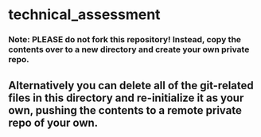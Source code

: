 # technical_assessment

### Note: PLEASE do not fork this repository! Instead, copy the contents over to a new directory and create your own private repo.

## Alternatively you can delete all of the git-related files in this directory and re-initialize it as your own, pushing the contents to a remote private repo of your own.
